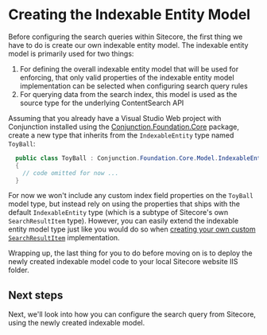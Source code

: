 # Creating the Indexable Entity Model

Before configuring the search queries within Sitecore, the first thing we have to do is create our own indexable entity model. The indexable entity model is primarily used for two things:

1. For defining the overall indexable entity model that will be used for enforcing, that only valid properties of the indexable entity model implementation can be selected when configuring search query rules
2. For querying data from the search index, this model is used as the source type for the underlying ContentSearch API 

Assuming that you already have a Visual Studio Web project with Conjunction installed using the [Conjunction.Foundation.Core](https://www.nuget.org/packages/Conjunction.Foundation.Core/) package, create a new type that inherits from the ``IndexableEntity`` type named ``ToyBall``:

```csharp
  public class ToyBall : Conjunction.Foundation.Core.Model.IndexableEntity
  {
    // code omitted for now ...    
  }
```

For now we won't include any custom index field properties on the ``ToyBall`` model type, but instead rely on using the properties that ships with the default ``IndexableEntity`` type (which is a subtype of Sitecore's own ``SearchResultItem`` type). However, you can easily extend the indexable entity model type just like you would do so when [creating your own custom ``SearchResultItem``](https://soen.ghost.io/extending-the-default-contentsearch-functionality-in-sitecore#rollingyourowncustomsearchresultitemimplementation) implementation.

Wrapping up, the last thing for you to do before moving on is to deploy the newly created indexable model code to your local Sitecore website IIS folder.

## Next steps

Next, we'll look into how you can configure the search query from Sitecore, using the newly created indexable model.